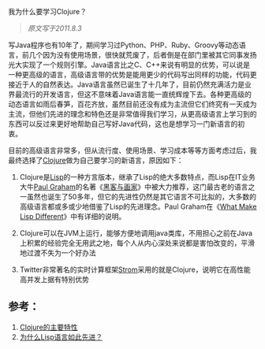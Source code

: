 我为什么要学习Clojure？

> *原文写于2011.8.3*

写Java程序也有10年了，期间学习过Python、PHP、Ruby、Groovy等动态语言，前几个因为没有使用场景，很快就荒废了，后者倒是在部门里被其它同事发扬光大实现了一个规则引擎。Java语言比之C、C++来说有明显的优势，可以说是一种更高级的语言，高级语言带的优势是能用更少的代码写出同样的功能，代码更接近于人的自然表达。Java语言虽然已诞生了十几年了，目前仍然充满活力是业界最流行的开发语言，但这不意味着Java语言能一直统辉煌下去。各种更高级的动态语言如雨后春笋，百花齐放，虽然目前还没有成为主流但它们终究有一天成为主流，但他们先进的理念和特色还是非常值得我们学习，从更高级语言上学习到的东西可以反过来更好地帮助自己写好Java代码，这也是想学习一门新语言的初衷。 

目前的高级语言非常多，但从流行度、使用场景、学习成本等等方面考虑过后，我最终选择了<a href="http://clojure.org/" target="_blank">Clojure</a>做为自己要学习的新语言，原因如下：

1.  Clojure是<a href="http://en.wikipedia.org/wiki/Lisp_(programming_language)" target="_blank">Lisp</a>的一种方言版本，继承了Lisp的绝大多数特点，而Lisp在IT业务大牛<a href="http://paulgraham.com/" target="_blank">Paul Graham</a>的名著《<a href="http://book.douban.com/subject/6021440/" target="_blank">黑客与画家</a>》中被大力推荐，这门最古老的语言之一虽然也诞生了50多年，但它的先进性仍然是其它语言不可比拟的，大多数的高级语言都或多或少地借鉴了Lisp的先进理念。Paul Graham在《<a href="http://paulgraham.com/diff.html" target="_blank">What Make Lisp Different</a>》中有详细的说明。 

2.  Clojure可以在JVM上运行，能够方便地调用java类库，不用担心之前在Java上积累的经验完全无用武之地，每个人从内心深处来说都是害怕改变的，平滑地过渡不失为一个好办法 

3.  Twitter非常著名的实时计算框架<a href="http://storm-project.net/" target="_blank">Strom</a>采用的就是Clojure，说明它在高性能高并发上据有特别优势 

## 参考：
1. <a href="http://clojure.org/features" target="_blank">Clojure的主要特性</a> 
2. <a href="http://www.ruanyifeng.com/blog/2010/10/why_lisp_is_superior.html" target="_blank">为什么Lisp语言如此先进？</a>